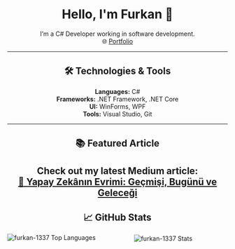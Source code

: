 <div align="center">

# Hello, I'm Furkan 👋

I’m a C# Developer working in software development.  
🌐 [Portfolio](https://furkan-1337.github.io)

---

## 🛠️ Technologies & Tools

**Languages:** C#  
**Frameworks:** .NET Framework, .NET Core  
**UI:** WinForms, WPF  
**Tools:** Visual Studio, Git

---

## 📚 Featured Article

Check out my latest Medium article:  
[🌟 Yapay Zekânın Evrimi: Geçmişi, Bugünü ve Geleceği](https://medium.com/@furkan-1337/yapay-zek%C3%A2n%C4%B1n-evrimi-ge%C3%A7mi%C5%9Fi-bug%C3%BCn%C3%BC-ve-gelece%C4%9Fi-6a877d8dfff3)
---

## 📈 GitHub Stats

<p>
  <img align="left" src="https://github-readme-stats.vercel.app/api/top-langs?username=furkan-1337&show_icons=true&locale=en&layout=compact" alt="furkan-1337 Top Languages" />
</p>

<p>
  &nbsp;<img align="center" src="https://github-readme-stats.vercel.app/api?username=furkan-1337&show_icons=true&locale=en" alt="furkan-1337 Stats" />
</p>
